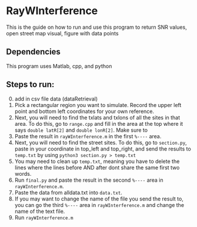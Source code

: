 # RayWInterference
This is the guide on how to run and use this program to return SNR values, open street map visual, figure with data points

## Dependencies
This program uses Matlab, cpp, and python

## Steps to run:
0. add in csv file data (dataRetrieval)
1. Pick a rectangular region you want to simulate. Record the upper left point and bottom left coordinates for your own reference.
2. Next, you will need to find the txlats and txlons of all the sites in that area. To do this, go to `range.cpp` and fill in the area at the top where it says `double latR[2]` and `double lonR[2]`. Make sure to 
3. Paste the result in `rayWInterference.m` in the first `%----` area.
4. Next, you will need to find the street sites. To do this, go to `section.py`, paste in your coordinate in top_left and top_right, and send the results to `temp.txt` by using `python3 section.py > temp.txt`
5. You may need to clean up `temp.txt`, meaning you have to delete the lines where the lines before AND after dont share the same first two words. 
6. Run `final.py` and paste the result in the second `%----` area in `rayWInterference.m`.
7. Paste the data from alldata.txt into `data.txt`.
8. If you may want to change the name of the file you send the result to, you can go the third `%----` area in `rayWInterference.m` and change the name of the text file. 
9. Run `rayWInterference.m`
